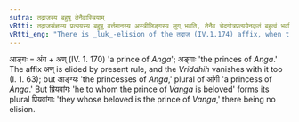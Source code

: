```yaml
---
sutra: तद्राजस्य बहुषु तेनैवास्त्रियाम्
vRtti: तद्राजसंज्ञस्य प्रत्ययस्य बहुषु वर्त्तमानस्य अस्त्रीलिङ्गस्य लुग् भवति, तेनैव चेदगोत्रप्रत्ययेनकृतं बहुत्वं भवति ॥
vRtti_eng: "There is _luk_-elision of the तद्राज (IV.1.174) affix, when the word is used in the plural number, provided that the plural number is taken by the base itself, and not by its standing as a compound epithet dependent upon another word, and provided that the base is not used in the feminine."
---
```

आङ्गः = अंग + अण् (IV. 1. 170) 'a prince of _Anga_'; अङ्गाः 'the princes of _Anga_.' The affix अण् is elided by present rule, and the _Vriddhih_ vanishes with it too (I. 1. 63); but आङ्ग्यः 'the princesses of _Anga_,' plural of आंगी 'a princess of _Anga_.' But प्रियवांगः 'he to whom the prince of _Vanga_ is beloved' forms its plural प्रियवांगाः 'they whose beloved is the prince of _Vanga_,' there being no elision.
